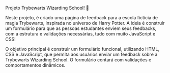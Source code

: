 Projeto Trybewarts Wizarding School! 🧙

Neste projeto, é criado uma página de feedback para a escola fictícia de magia Trybewarts, inspirada no universo de Harry Potter. A ideia é construir um formulário para que as pessoas estudantes enviem seus feedbacks, com a estrutura e validações necessárias, tudo com muito JavaScript e CSS!

O objetivo principal é construir um formulário funcional, utilizando HTML, CSS e JavaScript, que permita aos usuários enviar um feedback sobre a Trybewarts Wizarding School. O formulário contará com validações e comportamentos dinâmicos.
